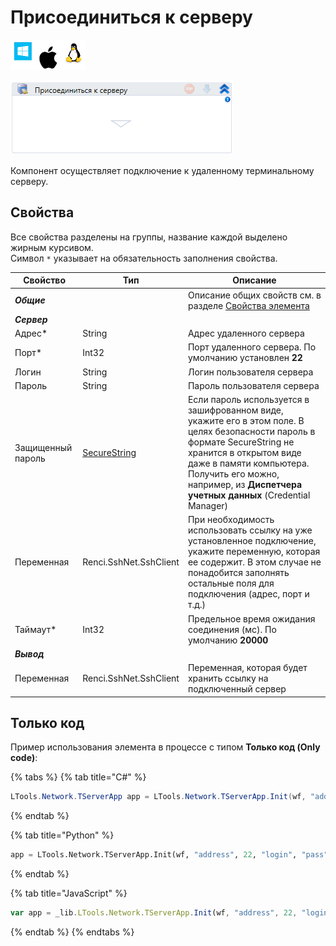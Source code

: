 # Присоединиться к серверу

![](<../../../../.gitbook/assets/image (100) (1) (1) (1) (1) (1) (1) (10) (128).png>)

![](<../../../../.gitbook/assets/image (408).png>)

Компонент осуществляет подключение к удаленному терминальному серверу.

## Свойства
Все свойства разделены на группы, название каждой выделено жирным курсивом.\
Символ `*` указывает на обязательность заполнения свойства.

| Свойство   | Тип                    | Описание                                                |
| ---------- | ---------------------- | ------------------------------------------------------- |
| ***Общие***  |  | Описание общих свойств см. в разделе [Свойства элемента](https://docs.primo-rpa.ru/primo-rpa/primo-studio/process/elements#svoistva-elementa) | 
| ***Сервер*** |  |  |
| Адрес\*    | String                 | Адрес удаленного сервера                                |
| Порт\*     | Int32                  | Порт удаленного сервера. По умолчанию установлен **22** |
| Логин      | String                 | Логин пользователя сервера                              |
| Пароль     | String                 | Пароль пользователя сервера                             |
| Защищенный пароль |[SecureString](https://learn.microsoft.com/ru-ru/dotnet/api/system.security.securestring?view=netcore-2.0) | Если пароль используется в зашифрованном виде, укажите его в этом поле. В целях безопасности пароль в формате SecureString не хранится в открытом виде даже в памяти компьютера. Получить его можно, например, из **Диспетчера учетных данных** (Credential Manager) |
| Переменная | Renci.SshNet.SshClient | При необходимость использовать ссылку на уже установленное подключение, укажите переменную, которая ее содержит. В этом случае не понадобится заполнять остальные поля для подключения (адрес, порт и т.д.) |
| Таймаут\*  | Int32                  | Предельное время ожидания соединения (мс). По умолчанию **20000** |
| ***Вывод*** |  |  |
| Переменная | Renci.SshNet.SshClient | Переменная, которая будет хранить ссылку на подключенный сервер |

## Только код

Пример использования элемента в процессе с типом **Только код (Only code)**:

{% tabs %}
{% tab title="C#" %}
```csharp
LTools.Network.TServerApp app = LTools.Network.TServerApp.Init(wf, "address", 22, "login", "pass", 10000);
```
{% endtab %}

{% tab title="Python" %}
```python
app = LTools.Network.TServerApp.Init(wf, "address", 22, "login", "pass", 10000)
```
{% endtab %}

{% tab title="JavaScript" %}
```javascript
var app = _lib.LTools.Network.TServerApp.Init(wf, "address", 22, "login", "pass", 10000);
```
{% endtab %}
{% endtabs %}
